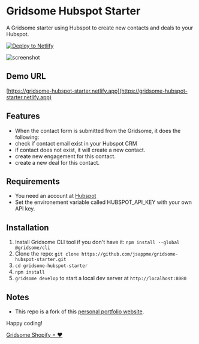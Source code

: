 # Gridsome Hubspot Starter

A Gridsome starter using Hubspot to create new contacts and deals to your Hubspot.

[![Deploy to Netlify](https://www.netlify.com/img/deploy/button.svg)](https://app.netlify.com/start/deploy?repository=https://github.com/jsappme/gridsome-hubspot-starter)


![screenshot](https://raw.githubusercontent.com/jsappme/gridsome-hubspot-starter/master/screenshot.png)

## Demo URL

[https://gridsome-hubspot-starter.netlify.app](https://gridsome-hubspot-starter.netlify.app)

## Features

- When the contact form is submitted from the Gridsome, it does the following:
 - check if contact email exist in your Hubspot CRM
 - if contact does not exist, it will create a new contact.
 - create new engagement for this contact.
 - create a new deal for this contact.

## Requirements

- You need an account at [Hubspot](https://hubspot.com)
- Set the environement variable called HUBSPOT_API_KEY with your own API key.

## Installation

1. Install Gridsome CLI tool if you don't have it: `npm install --global @gridsome/cli`
1. Clone the repo: `git clone https://github.com/jsappme/gridsome-hubspot-starter.git`
1. `cd gridsome-hubspot-starter`
1. `npm install`
1. `gridsome develop` to start a local dev server at `http://localhost:8080`

## Notes

 - This repo is a fork of this [personal portfolio website](https://github.com/drehimself/gridsome-portfolio-starter).

Happy coding!

[Gridsome Shopify = ❤️](https://gridsomify.com)